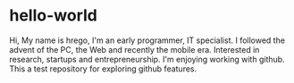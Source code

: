 # hello-world
Hi, My name is hrego, I'm an early programmer, IT specialist. I followed the advent of the PC, the Web and recently the mobile era. Interested in research, startups and entrepreneurship. I'm enjoying working with github.
This a test repository for exploring github features.

